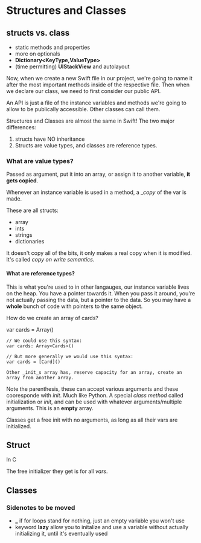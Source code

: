 # Structures and Classes

## structs vs. class

* static methods and properties 
* more on optionals
* __Dictionary<KeyType,ValueType>__
* (time permitting) __UIStackView__ and autolayout

Now, when we create a new Swift file in our project, we're going to name it after the most important methods inside of the respective file. Then when we declare our class, we need to first consider our public API.

An API is just a file of the instance variables and methods we're going to allow to be publically accessible. Other classes can call them.


Structures and Classes are almost the same in Swift! The two major differences:

1. structs have NO inheritance
2. Structs are value types, and classes are reference types.

### What are value types? 

Passed as argument, put it into an array, or assign it to another variable, __it gets copied__. 

Whenever an instance variable is used in a method, a __copy_ of the var is made.

These are all structs:

* array
* ints
* strings
* dictionaries

It doesn't copy all of the bits, it only makes a real copy when it is modified. It's called _copy on write semantics_.

#### What are reference types?

This is what you're used to in other langauges, our instance variable lives on the heap. You have a pointer towards it. When you pass it around, you're not actually passing the data, but a pointer to the data. So you may have a __whole__ bunch of code with pointers to the same object.  

How do we create an array of cards?

var cards = Array<Card>()

    // We could use this syntax:
    var cards: Array<Cards>()
    
    // But more generally we would use this syntax:
    var cards = [Card]()

    Other _init_s array has, reserve capacity for an array, create an array from another array.

Note the parenthesis, these can accept various arguments and these cooresponde with _init_. Much like Python. A special _class_ _method_ called initialization or _init_, and can be used with whatever arguments/multiple arguments. This is an __empty__ array.

Classes get a free init with no arguments, as long as all their vars are initialized.

## Struct

In C 

The free initializer they get is for all _vars_.

## Classes



### Sidenotes to be moved

* __\___ if for loops stand for nothing, just an empty variable you won't use
* keyword __lazy__ allow you to initalize and use a variable without actually initializing it, until it's eventually used
